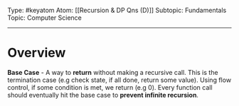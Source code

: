 Type: #keyatom
Atom: [[Recursion & DP Qns (D)]]
Subtopic: Fundamentals
Topic: Computer Science

----
# Overview

**Base Case** - A way to **return** without making a recursive call. This is the termination case (e.g check state, if all done, return some value). Using flow control, if some condition is met, we return (e.g 0). Every function call should eventually hit the base case to **prevent infinite recursion**.

